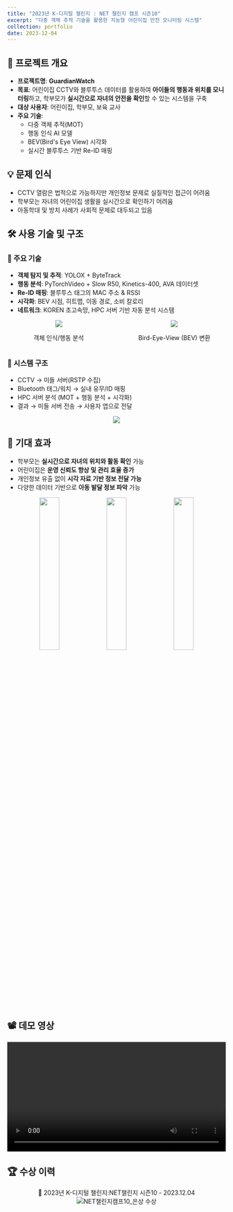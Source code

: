 ```yaml
---
title: "2023년 K-디지털 챌린지 : NET 챌린지 캠프 시즌10"
excerpt: "다중 객체 추적 기술을 활용한 지능형 어린이집 안전 모니터링 시스템"
collection: portfolio
date: 2023-12-04
---
```


## 📌 프로젝트 개요

- **프로젝트명**: **GuardianWatch**
- **목표**: 어린이집 CCTV와 블루투스 데이터를 활용하여 **아이들의 행동과 위치를 모니터링**하고, 학부모가 **실시간으로 자녀의 안전을 확인**할 수 있는 시스템을 구축
- **대상 사용자**: 어린이집, 학부모, 보육 교사
- **주요 기술**:
    - 다중 객체 추적(MOT)
    - 행동 인식 AI 모델
    - BEV(Bird's Eye View) 시각화
    - 실시간 블루투스 기반 Re-ID 매핑

## 💡 문제 인식

- CCTV 열람은 법적으로 가능하지만 개인정보 문제로 실질적인 접근이 어려움
- 학부모는 자녀의 어린이집 생활을 실시간으로 확인하기 어려움
- 아동학대 및 방치 사례가 사회적 문제로 대두되고 있음

## 🛠️ 사용 기술 및 구조

### 🔧 주요 기술

- **객체 탐지 및 추적**: YOLOX + ByteTrack
- **행동 분석**: PyTorchVideo + Slow R50, Kinetics-400, AVA 데이터셋
- **Re-ID 매핑**: 블루투스 태그의 MAC 주소 & RSSI
- **시각화**: BEV 시점, 히트맵, 이동 경로, 소비 칼로리
- **네트워크**: KOREN 초고속망, HPC 서버 기반 자동 분석 시스템

<div style="display: flex; justify-content: center; gap: 40px; flex-wrap: wrap;">
  <div style="text-align: center; width: 45%">
    <img src="MOT.png">
    <p>객체 인식/행동 분석</p>
  </div>
  <div style="text-align: center; width: 45%">
    <img src="BEV.png">
    <p>Bird-Eye-View (BEV) 변환</p>
  </div>
</div>

### 🔨 시스템 구조

- CCTV → 미들 서버(RSTP 수집)
- Bluetooth 태그/워치 → 실내 유무/ID 매핑
- HPC 서버 분석 (MOT + 행동 분석 + 시각화)
- 결과 → 미들 서버 전송 → 사용자 앱으로 전달

<div align="center">
  <img src="flow.png">
</div>

## 🎯 기대 효과

- 학부모는 **실시간으로 자녀의 위치와 활동 확인** 가능
- 어린이집은 **운영 신뢰도 향상 및 관리 효율 증가**
- 개인정보 유출 없이 **시각 자료 기반 정보 전달 가능**
- 다양한 데이터 기반으로 **아동 발달 정보 파악** 가능

<div align="center">
  <img src="app_3.jpg" width="30%">
  <img src="app_5.jpg" width="30%">
  <img src="app_6.jpg" width="30%">
</div>

## 📽️ 데모 영상
<div align="center">
  <video src="https://pjs990301.github.io/portfolio/GuardianWatch/video.mp4" controls="controls" width="100%"></video>
</div>

## 🏆 수상 이력
<div align="center">
  🥈 2023년 K-디지털 챌린지:NET챌린지 시즌10 - 2023.12.04 
 <br>
  <img src="NET챌린지캠프10_은상.jpg" alt="NET챌린지캠프10_은상 수상">
</div>
